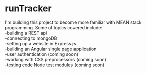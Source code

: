 # runTracker

I'm building this project to become more familiar with MEAN stack programming. Some of topics covered include:  
-building a REST api  
-connecting to mongoDB  
-setting up a website in Express.js  
-building an Angular single page application  
-user authentication (coming soon)  
-working with CSS preprocessors (coming soon)  
-testing code Node test modules (coming soon)  
